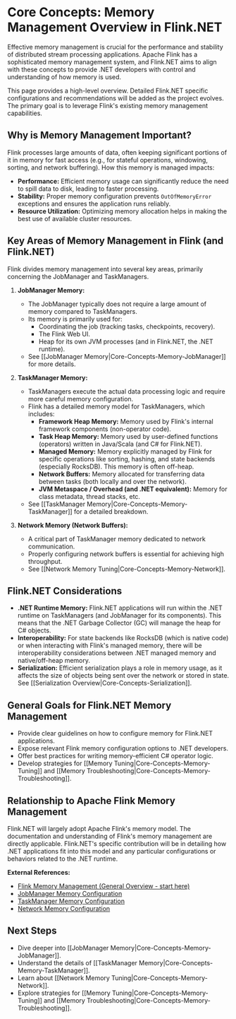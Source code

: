 # Core Concepts: Memory Management Overview in Flink.NET

Effective memory management is crucial for the performance and stability of distributed stream processing applications. Apache Flink has a sophisticated memory management system, and Flink.NET aims to align with these concepts to provide .NET developers with control and understanding of how memory is used.

This page provides a high-level overview. Detailed Flink.NET specific configurations and recommendations will be added as the project evolves. The primary goal is to leverage Flink's existing memory management capabilities.

## Why is Memory Management Important?

Flink processes large amounts of data, often keeping significant portions of it in memory for fast access (e.g., for stateful operations, windowing, sorting, and network buffering). How this memory is managed impacts:

*   **Performance:** Efficient memory usage can significantly reduce the need to spill data to disk, leading to faster processing.
*   **Stability:** Proper memory configuration prevents `OutOfMemoryError` exceptions and ensures the application runs reliably.
*   **Resource Utilization:** Optimizing memory allocation helps in making the best use of available cluster resources.

## Key Areas of Memory Management in Flink (and Flink.NET)

Flink divides memory management into several key areas, primarily concerning the JobManager and TaskManagers.

1.  **JobManager Memory:**
    *   The JobManager typically does not require a large amount of memory compared to TaskManagers.
    *   Its memory is primarily used for:
        *   Coordinating the job (tracking tasks, checkpoints, recovery).
        *   The Flink Web UI.
        *   Heap for its own JVM processes (and in Flink.NET, the .NET runtime).
    *   See [[JobManager Memory|Core-Concepts-Memory-JobManager]] for more details.

2.  **TaskManager Memory:**
    *   TaskManagers execute the actual data processing logic and require more careful memory configuration.
    *   Flink has a detailed memory model for TaskManagers, which includes:
        *   **Framework Heap Memory:** Memory used by Flink's internal framework components (non-operator code).
        *   **Task Heap Memory:** Memory used by user-defined functions (operators) written in Java/Scala (and C# for Flink.NET).
        *   **Managed Memory:** Memory explicitly managed by Flink for specific operations like sorting, hashing, and state backends (especially RocksDB). This memory is often off-heap.
        *   **Network Buffers:** Memory allocated for transferring data between tasks (both locally and over the network).
        *   **JVM Metaspace / Overhead (and .NET equivalent):** Memory for class metadata, thread stacks, etc.
    *   See [[TaskManager Memory|Core-Concepts-Memory-TaskManager]] for a detailed breakdown.

3.  **Network Memory (Network Buffers):**
    *   A critical part of TaskManager memory dedicated to network communication.
    *   Properly configuring network buffers is essential for achieving high throughput.
    *   See [[Network Memory Tuning|Core-Concepts-Memory-Network]].

## Flink.NET Considerations

*   **.NET Runtime Memory:** Flink.NET applications will run within the .NET runtime on TaskManagers (and JobManager for its components). This means that the .NET Garbage Collector (GC) will manage the heap for C# objects.
*   **Interoperability:** For state backends like RocksDB (which is native code) or when interacting with Flink's managed memory, there will be interoperability considerations between .NET managed memory and native/off-heap memory.
*   **Serialization:** Efficient serialization plays a role in memory usage, as it affects the size of objects being sent over the network or stored in state. See [[Serialization Overview|Core-Concepts-Serialization]].

## General Goals for Flink.NET Memory Management

*   Provide clear guidelines on how to configure memory for Flink.NET applications.
*   Expose relevant Flink memory configuration options to .NET developers.
*   Offer best practices for writing memory-efficient C# operator logic.
*   Develop strategies for [[Memory Tuning|Core-Concepts-Memory-Tuning]] and [[Memory Troubleshooting|Core-Concepts-Memory-Troubleshooting]].

## Relationship to Apache Flink Memory Management

Flink.NET will largely adopt Apache Flink's memory model. The documentation and understanding of Flink's memory management are directly applicable. Flink.NET's specific contribution will be in detailing how .NET applications fit into this model and any particular configurations or behaviors related to the .NET runtime.

**External References:**

*   [Flink Memory Management (General Overview - start here)](https://nightlies.apache.org/flink/flink-docs-stable/docs/deployment/memory/mem_setup/)
*   [JobManager Memory Configuration](https://nightlies.apache.org/flink/flink-docs-stable/docs/deployment/memory/mem_setup_jobmanager/)
*   [TaskManager Memory Configuration](https://nightlies.apache.org/flink/flink-docs-stable/docs/deployment/memory/mem_setup_tm/)
*   [Network Memory Configuration](https://nightlies.apache.org/flink/flink-docs-stable/docs/deployment/memory/network_mem_tuning/)

## Next Steps

*   Dive deeper into [[JobManager Memory|Core-Concepts-Memory-JobManager]].
*   Understand the details of [[TaskManager Memory|Core-Concepts-Memory-TaskManager]].
*   Learn about [[Network Memory Tuning|Core-Concepts-Memory-Network]].
*   Explore strategies for [[Memory Tuning|Core-Concepts-Memory-Tuning]] and [[Memory Troubleshooting|Core-Concepts-Memory-Troubleshooting]].
